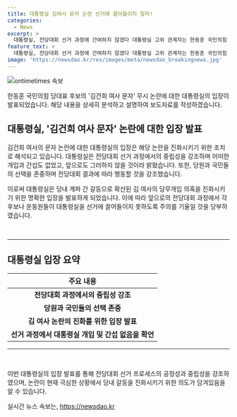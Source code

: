 ```yaml
---
title: 대통령실 김여사 문자 논란 선거에 끌어들이지 말라!
categories:
  - News
excerpt: >
  대통령실, 전당대회 선거 과정에 간여하지 않겠다 대통령실 고위 관계자는 한동훈 국민의힘 당대표 후보의 김건희 여사 문자 논란에 대해 입장을 밝혔다. 각 후보나 운동원들이 대통령실을 선거에 끌어들이는 일이 없도록 주의를 기울일 것을 당부하였으며, 전당대회 과정에서 일체의 개입과 간여를 하지 않았고 앞으로도 그럴 것이 아니라고 강조했다. 이에 대한 대중의 반응이 예상된다.
feature_text: >
  대통령실, 전당대회 선거 과정에 간여하지 않겠다 대통령실 고위 관계자는 한동훈 국민의힘 당대표 후보의 김건희 여사 문자 논란에 대해 입장을 밝혔다. 각 후보나 운동원들이 대통령실을 선거에 끌어들이는 일이 없도록 주의를 기울일 것을 당부하였으며, 전당대회 과정에서 일체의 개입과 간여를 하지 않았고 앞으로도 그럴 것이 아니라고 강조했다. 이에 대한 대중의 반응이 예상된다.
image: 'https://newsdao.kr/res/images/meta/newsdao_breakingnews.jpg'
---
```


<p><img src="https://newsdao.kr/res/images/meta/newsdao_breakingnews.jpg" alt="ontimetimes 속보" /></p>

<p>한동훈 국민의힘 당대표 후보의 '김건희 여사 문자' 무시 논란에 대한 대통령실의 입장이 발표되었습니다. 해당 내용을 상세히 분석하고 설명하여 보도자료를 작성하겠습니다.</p>

<h2 data-ke-size="size26">대통령실, '김건희 여사 문자' 논란에 대한 입장 발표</h2>

<p>김건희 여사의 문자 논란에 대한 대통령실의 입장은 해당 논란을 진화시키기 위한 조치로 해석되고 있습니다. 대통령실은 전당대회 선거 과정에서의 중립성을 강조하며 어떠한 개입과 간섭도 없었고, 앞으로도 그러하지 않을 것이라 밝혔습니다. 또한, 당원과 국민들의 선택을 존중하며 전당대회 결과에 따라 행동할 것을 강조했습니다.</p>

<p>이로써 대통령실은 당내 계파 간 갈등으로 확산된 김 여사의 당무개입 의혹을 진화시키기 위한 명확한 입장을 발표하게 되었습니다. 이에 따라 앞으로의 전당대회 과정에서 각 후보나 운동원들이 대통령실을 선거에 끌어들이지 못하도록 주의를 기울일 것을 당부하였습니다. </p>

<p data-ke-size="size16">&nbsp;</p>

<hr>

<h2 data-ke-size="size26">대통령실 입장 요약</h2>

<table>
<thead>
<tr>
<th><b>주요 내용</b></th>
</tr>
</thead>
<tbody>
<tr>
<td style="text-align: center; height: 17px;"><b>전당대회 과정에서의 중립성 강조</b></td>
</tr>
<tr>
<td style="text-align: center; height: 17px;"><b>당원과 국민들의 선택 존중</b></td>
</tr>
<tr>
<td style="text-align: center; height: 17px;"><b>김 여사 논란의 진화를 위한 입장 발표</b></td>
</tr>
<tr>
<td style="text-align: center; height: 17px;"><b>선거 과정에서 대통령실 개입 및 간섭 없음을 확언</b></td>
</tr>
</tbody>
</table>

<hr>

<p data-ke-size="size16">&nbsp;</p>

<p>이번 대통령실의 입장 발표를 통해 전당대회 선거 프로세스의 공정성과 중립성을 강조하였으며, 논란이 현재 극심한 상황에서 당내 갈등을 진화시키기 위한 의도가 담겨있음을 알 수 있습니다.</p>
실시간 뉴스 속보는, <a href="https://newsdao.kr" rel="dofollow">https://newsdao.kr</a>



